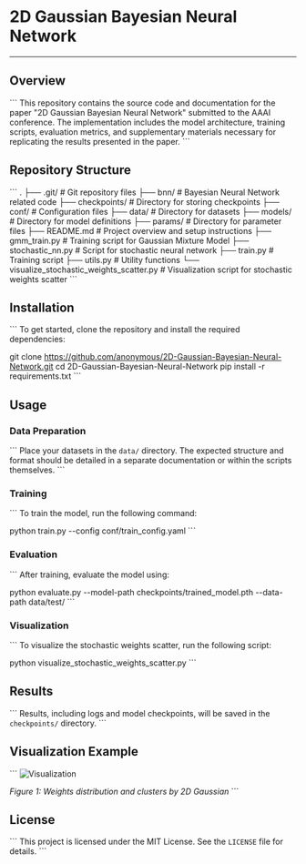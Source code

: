 # 2D Gaussian Bayesian Neural Network

---

## Overview

\```
This repository contains the source code and documentation for the paper "2D Gaussian Bayesian Neural Network" submitted to the AAAI conference. The implementation includes the model architecture, training scripts, evaluation metrics, and supplementary materials necessary for replicating the results presented in the paper.
\```

## Repository Structure

\```
.
├── .git/                                # Git repository files
├── bnn/                                 # Bayesian Neural Network related code
├── checkpoints/                         # Directory for storing checkpoints
├── conf/                                # Configuration files
├── data/                                # Directory for datasets
├── models/                              # Directory for model definitions
├── params/                              # Directory for parameter files
├── README.md                            # Project overview and setup instructions
├── gmm_train.py                         # Training script for Gaussian Mixture Model
├── stochastic_nn.py                     # Script for stochastic neural network
├── train.py                             # Training script
├── utils.py                             # Utility functions
└── visualize_stochastic_weights_scatter.py  # Visualization script for stochastic weights scatter
\```

## Installation

\```
To get started, clone the repository and install the required dependencies:

git clone https://github.com/anonymous/2D-Gaussian-Bayesian-Neural-Network.git
cd 2D-Gaussian-Bayesian-Neural-Network
pip install -r requirements.txt
\```

## Usage

### Data Preparation

\```
Place your datasets in the `data/` directory. The expected structure and format should be detailed in a separate documentation or within the scripts themselves.
\```

### Training

\```
To train the model, run the following command:

python train.py --config conf/train_config.yaml
\```

### Evaluation

\```
After training, evaluate the model using:

python evaluate.py --model-path checkpoints/trained_model.pth --data-path data/test/
\```

### Visualization

\```
To visualize the stochastic weights scatter, run the following script:

python visualize_stochastic_weights_scatter.py
\```

## Results

\```
Results, including logs and model checkpoints, will be saved in the `checkpoints/` directory.
\```

## Visualization Example

\```
![Visualization](a.png)

*Figure 1: Weights distribution and clusters by 2D Gaussian*
\```

## License

\```
This project is licensed under the MIT License. See the `LICENSE` file for details.
\```
